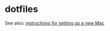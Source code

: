 # dotfiles

See also: <a href='https://docs.google.com/document/d/1nA298OHhfrlB0HEsstQVvMXaRVj-WsCr_BZEGDhdVbo/edit?usp=sharing'>instructions for setting up a new Mac</a>
